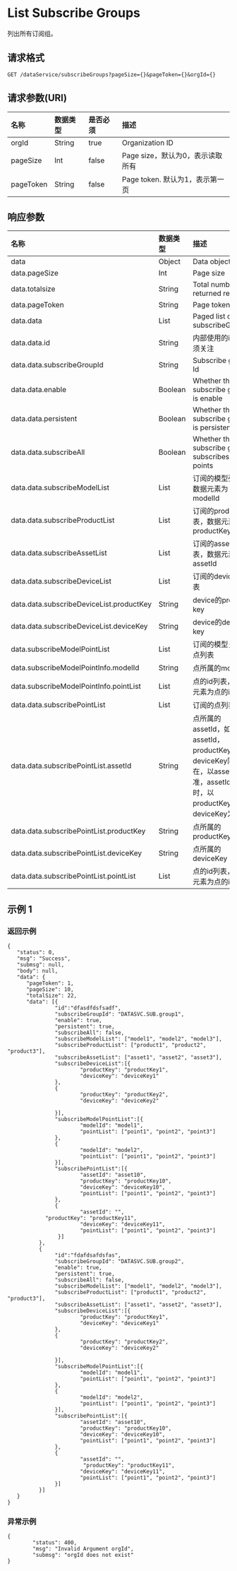 # List Subscribe Groups

列出所有订阅组。

## 请求格式

```
GET /dataService/subscribeGroups?pageSize={}&pageToken={}&orgId={}
```

## 请求参数(URI)

| **名称**  | **数据类型** | **是否必须** | **描述**                         |
|:----------|:-------------|:-------------|:---------------------------------|
| orgId     | String       | true         | Organization ID                  |
| pageSize  | Int          | false        | Page size，默认为0，表示读取所有 |
| pageToken | String       | false        | Page token. 默认为1，表示第一页  |



## 响应参数

| **名称**                                 | **数据类型**                  | **描述**                                                                                                               |
|:-----------------------------------------|:------------------------------|:-----------------------------------------------------------------------------------------------------------------------|
| data                                     | Object                        | Data object                                                                                                            |
| data.pageSize                            | Int                           | Page size                                                                                                              |
| data.totalsize                           | String                        | Total number of returned records                                                                                       |
| data.pageToken                           | String                        | Page token                                                                                                             |
| data.data                                | List<SubscribeGroup>          | Paged list of subscribeGroups                                                                                          |
| data.data.id                             | String                        | 内部使用的id，无须关注                                                                                                 |
| data.data.subscribeGroupId               | String                        | Subscribe group Id                                                                                                     |
| data.data.enable                         | Boolean                       | Whether the subscribe group is enable                                                                                  |
| data.data.persistent                     | Boolean                       | Whether the subscribe group is persistent                                                                              |
| data.data.subscribeAll                   | Boolean                       | Whether the subscribe group subscribes to   all points                                                                 |
| data.data.subscribeModelList             | List<String>                  | 订阅的模型列表，数据元素为modelId                                                                                      |
| data.data.subscribeProductList           | List<String>                  | 订阅的product列表，数据元素为productKey                                                                                |
| data.data.subscribeAssetList             | List<String>                  | 订阅的asset列表，数据元素为assetId                                                                                     |
| data.data.subscribeDeviceList            | List<subscribeDeviceInfo>     | 订阅的device列表                                                                                                       |
| data.data.subscribeDeviceList.productKey | String                        | device的product   key                                                                                                  |
| data.data.subscribeDeviceList.deviceKey  | String                        | device的device key                                                                                                     |
| data.subscribeModelPointList             | List<subscribeModelPointInfo> | 订阅的模型关联的点列表                                                                                                 |
| data.subscribeModelPointInfo.modelId     | String                        | 点所属的modelId                                                                                                        |
| data.subscribeModelPointInfo.pointList   | List<String>                  | 点的id列表，数据元素为点的id                                                                                           |
| data.data.subscribePointList             | List<subscribePointInfo>      | 订阅的点列表                                                                                                           |
| data.data.subscribePointList.assetId     | String                        | 点所属的assetId，如果assetId，productKey，deviceKey同时存在，以assetId为准，assetId为空时，以productKey，deviceKey为准 |
| data.data.subscribePointList.productKey  | String                        | 点所属的productKey                                                                                                     |
| data.data.subscribePointList.deviceKey   | String                        | 点所属的deviceKey                                                                                                      |
| data.data.subscribePointList.pointList   | List<String>                  | 点的id列表，数据元素为点的id                                                                                           |

## 示例 1

### 返回示例

```
{
   "status": 0,
   "msg": "Success",
   "submsg": null,
   "body": null,
   "data": {
      "pageToken": 1,
      "pageSize": 10,
      "totalSize": 22,
      "data": [{
               "id":"dfasdfdsfsadf",
               "subscribeGroupId": "DATASVC.SUB.group1",
               "enable": true,
               "persistent": true,
               "subscribeAll": false,
               "subscribeModelList": ["model1", "model2", "model3"],
               "subscribeProductList": ["product1", "product2", "product3"],
               "subscribeAssetList": ["asset1", "asset2", "asset3"],
               "subscribeDeviceList":[{
                       "productKey": "productKey1",
                       "deviceKey": "deviceKey1"
               },
               {
                       "productKey": "productKey2",
                       "deviceKey": "deviceKey2"

               }],
               "subscribeModelPointList":[{
                       "modelId": "model1",
                       "pointList": ["point1", "point2", "point3"]
               },
               {
                       "modelId": "model2",
                       "pointList": ["point1", "point2", "point3"]
               }],
               "subscribePointList":[{
                       "assetId": "asset10",
                       "productKey": "productKey10",
                       "deviceKey": "deviceKey10",
                       "pointList": ["point1", "point2", "point3"]
               },
               {
                       "assetId": "",
            "productKey": "productKey11",
                       "deviceKey": "deviceKey11",
                       "pointList": ["point1", "point2", "point3"]
                }]
          },
          {
               "id":"fdafdsafdsfas",
               "subscribeGroupId": "DATASVC.SUB.group2",
               "enable": true,
               "persistent": true,
               "subscribeAll": false,
               "subscribeModelList": ["model1", "model2", "model3"],
               "subscribeProductList": ["product1", "product2", "product3"],
               "subscribeAssetList": ["asset1", "asset2", "asset3"],
               "subscribeDeviceList":[{
                       "productKey": "productKey1",
                       "deviceKey": "deviceKey1"
               },
               {
                       "productKey": "productKey2",
                       "deviceKey": "deviceKey2"

               }],
               "subscribeModelPointList":[{
                       "modelId": "model1",
                       "pointList": ["point1", "point2", "point3"]
               },
               {
                       "modelId": "model2",
                       "pointList": ["point1", "point2", "point3"]
               }],
               "subscribePointList":[{
                       "assetId": "asset10",
                       "productKey": "productKey10",
                       "deviceKey": "deviceKey10",
                       "pointList": ["point1", "point2", "point3"]
               },
               {
                       "assetId": "",
                        "productKey": "productKey11",
                       "deviceKey": "deviceKey11",
                       "pointList": ["point1", "point2", "point3"]
               }]
          }]
   }
}
```



### 异常示例

```
{
        "status": 400,
        "msg": "Invalid Argument orgId",
        "submsg": "orgId does not exist"
}
```
